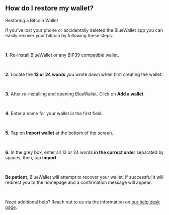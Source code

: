## How do I restore my wallet? 

<p class="text-lg pb-4 font-semibold">Restoring a Bitcoin Wallet</p>

If you've lost your phone or accidentally deleted the BlueWallet app you can easily recover your bitcoin by following these steps. 

<br>

**1\.** Re-install BlueWallet or any BIP39 compatible wallet. 

<br>

**2\.** Locate the **12 or 24 words** you wrote down when first creating the wallet. 

<br>

**3\.** After re-installing and opening BlueWallet. Click on **Add a wallet**.

<br>

**4\.** Enter a name for your wallet in the first field. 

<br>

**5\.** Tap on **Import wallet** at the bottom of the screen.

<br>

**6\.** In the grey box, enter all 12 or 24 words **in the correct order** separated by spaces, then, tap **Import**.

<br>

**Be patient**, BlueWallet will attempt to recover your wallet. If successful it will redirect you to the homepage and a confirmation message will appear.

<br>

Need additional help? Reach out to us via the information on <a class="text-[#8cb4ff] underline-offset-auto font-semibold" href="/faq">our help desk page<a>.
